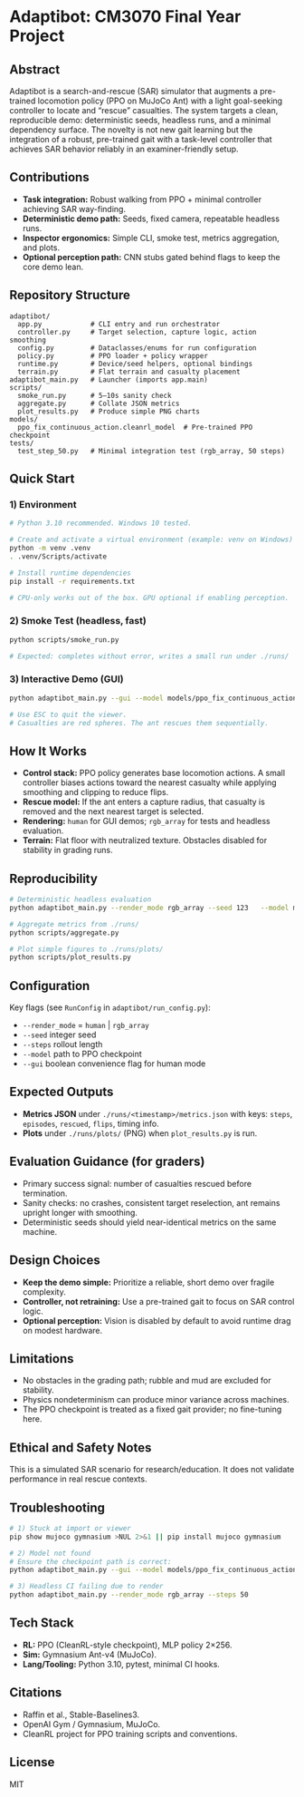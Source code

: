 # Adaptibot: CM3070 Final Year Project

## Abstract
Adaptibot is a search-and-rescue (SAR) simulator that augments a pre-trained locomotion policy (PPO on MuJoCo Ant) with a light goal-seeking controller to locate and “rescue” casualties. The system targets a clean, reproducible demo: deterministic seeds, headless runs, and a minimal dependency surface. The novelty is not new gait learning but the integration of a robust, pre-trained gait with a task-level controller that achieves SAR behavior reliably in an examiner-friendly setup.

## Contributions
- **Task integration:** Robust walking from PPO + minimal controller achieving SAR way-finding.  
- **Deterministic demo path:** Seeds, fixed camera, repeatable headless runs.  
- **Inspector ergonomics:** Simple CLI, smoke test, metrics aggregation, and plots.  
- **Optional perception path:** CNN stubs gated behind flags to keep the core demo lean.  

## Repository Structure
```
adaptibot/
  app.py            # CLI entry and run orchestrator
  controller.py     # Target selection, capture logic, action smoothing
  config.py         # Dataclasses/enums for run configuration
  policy.py         # PPO loader + policy wrapper
  runtime.py        # Device/seed helpers, optional bindings
  terrain.py        # Flat terrain and casualty placement
adaptibot_main.py   # Launcher (imports app.main)
scripts/
  smoke_run.py      # 5–10s sanity check
  aggregate.py      # Collate JSON metrics
  plot_results.py   # Produce simple PNG charts
models/
  ppo_fix_continuous_action.cleanrl_model  # Pre-trained PPO checkpoint
tests/
  test_step_50.py   # Minimal integration test (rgb_array, 50 steps)
```

## Quick Start

### 1) Environment
```bash
# Python 3.10 recommended. Windows 10 tested.

# Create and activate a virtual environment (example: venv on Windows)
python -m venv .venv
. .venv/Scripts/activate

# Install runtime dependencies
pip install -r requirements.txt

# CPU-only works out of the box. GPU optional if enabling perception.
```

### 2) Smoke Test (headless, fast)
```bash
python scripts/smoke_run.py

# Expected: completes without error, writes a small run under ./runs/
```

### 3) Interactive Demo (GUI)
```bash
python adaptibot_main.py --gui --model models/ppo_fix_continuous_action.cleanrl_model

# Use ESC to quit the viewer.
# Casualties are red spheres. The ant rescues them sequentially.
```

## How It Works
- **Control stack:** PPO policy generates base locomotion actions. A small controller biases actions toward the nearest casualty while applying smoothing and clipping to reduce flips.  
- **Rescue model:** If the ant enters a capture radius, that casualty is removed and the next nearest target is selected.  
- **Rendering:** `human` for GUI demos; `rgb_array` for tests and headless evaluation.  
- **Terrain:** Flat floor with neutralized texture. Obstacles disabled for stability in grading runs.  

## Reproducibility
```bash
# Deterministic headless evaluation
python adaptibot_main.py --render_mode rgb_array --seed 123   --model models/ppo_fix_continuous_action.cleanrl_model --steps 500

# Aggregate metrics from ./runs/
python scripts/aggregate.py

# Plot simple figures to ./runs/plots/
python scripts/plot_results.py
```

## Configuration
Key flags (see `RunConfig` in `adaptibot/run_config.py`):
- `--render_mode` = `human` | `rgb_array`  
- `--seed` integer seed  
- `--steps` rollout length  
- `--model` path to PPO checkpoint  
- `--gui` boolean convenience flag for human mode  

## Expected Outputs
- **Metrics JSON** under `./runs/<timestamp>/metrics.json` with keys: `steps`, `episodes`, `rescued`, `flips`, timing info.  
- **Plots** under `./runs/plots/` (PNG) when `plot_results.py` is run.  

## Evaluation Guidance (for graders)
- Primary success signal: number of casualties rescued before termination.  
- Sanity checks: no crashes, consistent target reselection, ant remains upright longer with smoothing.  
- Deterministic seeds should yield near-identical metrics on the same machine.  

## Design Choices
- **Keep the demo simple:** Prioritize a reliable, short demo over fragile complexity.  
- **Controller, not retraining:** Use a pre-trained gait to focus on SAR control logic.  
- **Optional perception:** Vision is disabled by default to avoid runtime drag on modest hardware.  

## Limitations
- No obstacles in the grading path; rubble and mud are excluded for stability.  
- Physics nondeterminism can produce minor variance across machines.  
- The PPO checkpoint is treated as a fixed gait provider; no fine-tuning here.  

## Ethical and Safety Notes
This is a simulated SAR scenario for research/education. It does not validate performance in real rescue contexts.  

## Troubleshooting
```bash
# 1) Stuck at import or viewer
pip show mujoco gymnasium >NUL 2>&1 || pip install mujoco gymnasium

# 2) Model not found
# Ensure the checkpoint path is correct:
python adaptibot_main.py --gui --model models/ppo_fix_continuous_action.cleanrl_model

# 3) Headless CI failing due to render
python adaptibot_main.py --render_mode rgb_array --steps 50
```

## Tech Stack
- **RL:** PPO (CleanRL-style checkpoint), MLP policy 2×256.  
- **Sim:** Gymnasium Ant-v4 (MuJoCo).  
- **Lang/Tooling:** Python 3.10, pytest, minimal CI hooks.  

## Citations
- Raffin et al., Stable-Baselines3.  
- OpenAI Gym / Gymnasium, MuJoCo.  
- CleanRL project for PPO training scripts and conventions.  

## License
MIT
